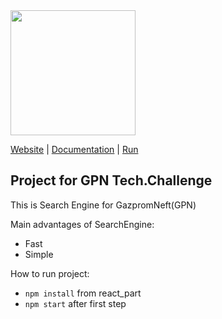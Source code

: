 <img src=https://reg.gpn-techchallenge.ru/assets/images/side.png width=200 />

[Website]() |
[Documentation]() |
[Run]()

Project for GPN Tech.Challenge
-----------
This is Search Engine for GazpromNeft(GPN)

Main advantages of SearchEngine:
* Fast
* Simple

How to run project:
* `npm install` from react_part
* `npm start` after first step